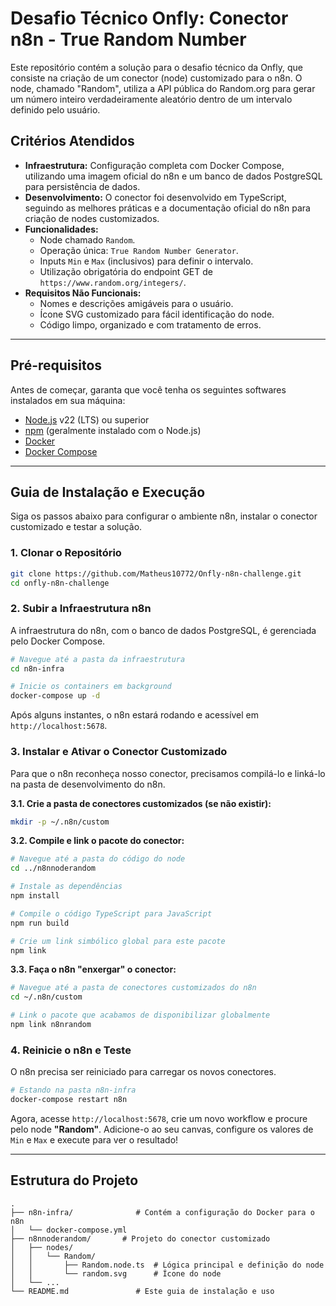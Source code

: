 # Desafio Técnico Onfly: Conector n8n - True Random Number

Este repositório contém a solução para o desafio técnico da Onfly, que consiste na criação de um conector (node) customizado para o n8n. O node, chamado "Random", utiliza a API pública do Random.org para gerar um número inteiro verdadeiramente aleatório dentro de um intervalo definido pelo usuário.

## Critérios Atendidos

-   **Infraestrutura:** Configuração completa com Docker Compose, utilizando uma imagem oficial do n8n e um banco de dados PostgreSQL para persistência de dados.
-   **Desenvolvimento:** O conector foi desenvolvido em TypeScript, seguindo as melhores práticas e a documentação oficial do n8n para criação de nodes customizados.
-   **Funcionalidades:**
    -   Node chamado `Random`.
    -   Operação única: `True Random Number Generator`.
    -   Inputs `Min` e `Max` (inclusivos) para definir o intervalo.
    -   Utilização obrigatória do endpoint GET de `https://www.random.org/integers/`.
-   **Requisitos Não Funcionais:**
    -   Nomes e descrições amigáveis para o usuário.
    -   Ícone SVG customizado para fácil identificação do node.
    -   Código limpo, organizado e com tratamento de erros.

---

## Pré-requisitos

Antes de começar, garanta que você tenha os seguintes softwares instalados em sua máquina:

-   [Node.js](https://nodejs.org/) v22 (LTS) ou superior
-   [npm](https://www.npmjs.com/) (geralmente instalado com o Node.js)
-   [Docker](https://www.docker.com/products/docker-desktop/)
-   [Docker Compose](https://docs.docker.com/compose/install/)

---

## Guia de Instalação e Execução

Siga os passos abaixo para configurar o ambiente n8n, instalar o conector customizado e testar a solução.

### 1. Clonar o Repositório

```bash
git clone https://github.com/Matheus10772/Onfly-n8n-challenge.git
cd onfly-n8n-challenge
```

### 2. Subir a Infraestrutura n8n

A infraestrutura do n8n, com o banco de dados PostgreSQL, é gerenciada pelo Docker Compose.

```bash
# Navegue até a pasta da infraestrutura
cd n8n-infra

# Inicie os containers em background
docker-compose up -d
```

Após alguns instantes, o n8n estará rodando e acessível em `http://localhost:5678`.

### 3. Instalar e Ativar o Conector Customizado

Para que o n8n reconheça nosso conector, precisamos compilá-lo e linká-lo na pasta de desenvolvimento do n8n.

**3.1. Crie a pasta de conectores customizados (se não existir):**

```bash
mkdir -p ~/.n8n/custom
```

**3.2. Compile e link o pacote do conector:**

```bash
# Navegue até a pasta do código do node
cd ../n8nnoderandom

# Instale as dependências
npm install

# Compile o código TypeScript para JavaScript
npm run build

# Crie um link simbólico global para este pacote
npm link
```

**3.3. Faça o n8n "enxergar" o conector:**

```bash
# Navegue até a pasta de conectores customizados do n8n
cd ~/.n8n/custom

# Link o pacote que acabamos de disponibilizar globalmente
npm link n8nrandom
```

### 4. Reinicie o n8n e Teste

O n8n precisa ser reiniciado para carregar os novos conectores.

```bash
# Estando na pasta n8n-infra
docker-compose restart n8n
```

Agora, acesse `http://localhost:5678`, crie um novo workflow e procure pelo node **"Random"**. Adicione-o ao seu canvas, configure os valores de `Min` e `Max` e execute para ver o resultado!

---

## Estrutura do Projeto

```
.
├── n8n-infra/              # Contém a configuração do Docker para o n8n
│   └── docker-compose.yml
├── n8nnoderandom/       # Projeto do conector customizado
│   ├── nodes/
│   │   └── Random/
│   │       ├── Random.node.ts  # Lógica principal e definição do node
│   │       └── random.svg      # Ícone do node
│   └── ...
└── README.md               # Este guia de instalação e uso
```
